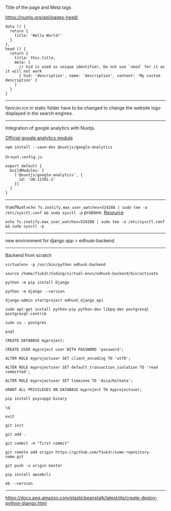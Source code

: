 Title of the page and Meta tags

https://nuxtjs.org/api/pages-head/

```
data () {
  return {
    title: 'Hello World!'
  }
},
head () {
  return {
    title: this.title,
    meta: [
      // hid is used as unique identifier. Do not use `vmid` for it as it will not work
      { hid: 'description', name: 'description', content: 'My custom description' }
    ]
  }
}
  ```

***

favicon.ico in static folder have to be changed to change the website logo displayed in the search engines.

***

Integration of google analytics with Nuxtjs.

[Official google analytics module](https://github.com/nuxt-community/analytics-module)

`npm install --save-dev @nuxtjs/google-analytics`

in `nuxt.config.js`

```
export default {
  buildModules: [
    ['@nuxtjs/google-analytics', {
      id: 'UA-12301-2'
    }]
  ]
}
```

*** 

Vue/Nuxt `echo fs.inotify.max_user_watches=524288 | sudo tee -a /etc/sysctl.conf && sudo sysctl -p` problem. [Resource](https://github.com/gatsbyjs/gatsby/issues/11406)

`echo fs.inotify.max_user_watches=524288 | sudo tee -a /etc/sysctl.conf && sudo sysctl -p`

***

new environment for django app > edhusk-backend

***

Backend from scratch

`virtualenv -p /usr/bin/python edhusk-backend`

`source /home/f1uk3r/Coding/virtual-envs/edhusk-backend/bin/activate`

`python -m pip install Django`

`python -m django --version`

`django-admin startproject edhusk_django_api`

`sudo apt-get install python-pip python-dev libpq-dev postgresql postgresql-contrib`

`sudo su - postgres`

`psql`

`CREATE DATABASE myproject;`

`CREATE USER myproject user WITH PASSWORD 'password';`

`ALTER ROLE myprojectuser SET client_encoding TO 'utf8';`

`ALTER ROLE myprojectuser SET default_transaction_isolation TO 'read committed';`

`ALTER ROLE myprojectuser SET timezone TO 'Asia/Kolkata';`

`GRANT ALL PRIVILEGES ON DATABASE myproject TO myprojectuser;`

`pip install psycopg2-binary`

`\q`

`exit`

`git init`

`git add .`

`git commit -m "first commit"`

`git remote add origin https://github.com/f1uk3r/some-repository-name.git`

`git push -u origin master`

`pip install awsebcli`

`eb --version`

***

https://docs.aws.amazon.com/elasticbeanstalk/latest/dg/create-deploy-python-django.html